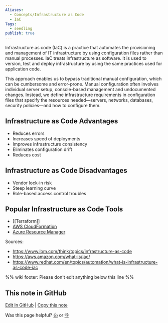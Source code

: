 ```yaml
---
Aliases:
  - Concepts/Infrastructure as Code
  - IaC
Tags:
  - seedling
publish: true
---
```


Infrastructure as code (IaC) is a practice that automates the provisioning and management of IT infrastructure by using configuration files rather than manual processes. IaC treats infrastructure as software. It is used to version, test and deploy infrastructure by using the same practices used for application code.

This approach enables us to bypass traditional manual configuration, which can be cumbersome and error-prone. Manual configuration often involves individual server setup, console-based management and undocumented changes. Instead, we define infrastructure requirements in configuration files that specify the resources needed—servers, networks, databases, security policies—and how to configure them.

## Infrastructure as Code Advantages

- Reduces errors
- Increases speed of deployments
- Improves infrastructure consistency
- Eliminates configuration drift
- Reduces cost

## Infrastructure as Code Disadvantages

- Vendor lock-in risk
- Steep learning curve
- Role-based access control troubles

## Popular Infrastructure as Code Tools

- [[Terraform]]
- [AWS CloudFormation](https://aws.amazon.com/cloudformation/)
- [Azure Resource Manager](https://azure.microsoft.com/en-us/get-started/azure-portal/resource-manager)

Sources:

- https://www.ibm.com/think/topics/infrastructure-as-code
- https://aws.amazon.com/what-is/iac/
- https://www.redhat.com/en/topics/automation/what-is-infrastructure-as-code-iac

%% wiki footer: Please don't edit anything below this line %%

## This note in GitHub

<span class="git-footer">[Edit In GitHub](https://github.dev/data-engineering-community/data-engineering-wiki/blob/main/Concepts/Infrastructure%20as%20Code.md "git-hub-edit-note") | [Copy this note](https://raw.githubusercontent.com/data-engineering-community/data-engineering-wiki/main/Concepts/Infrastructure%20as%20Code.md "git-hub-copy-note")</span>

<span class="git-footer">Was this page helpful?
[👍](https://tally.so/r/mOaxjk?rating=Yes&url=https://dataengineering.wiki/Concepts/Infrastructure%20as%20Code) or [👎](https://tally.so/r/mOaxjk?rating=No&url=https://dataengineering.wiki/Concepts/Infrastructure%20as%20Code)</span>
